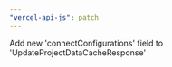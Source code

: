 ```yaml
---
"vercel-api-js": patch
---
```


Add new 'connectConfigurations' field to 'UpdateProjectDataCacheResponse'